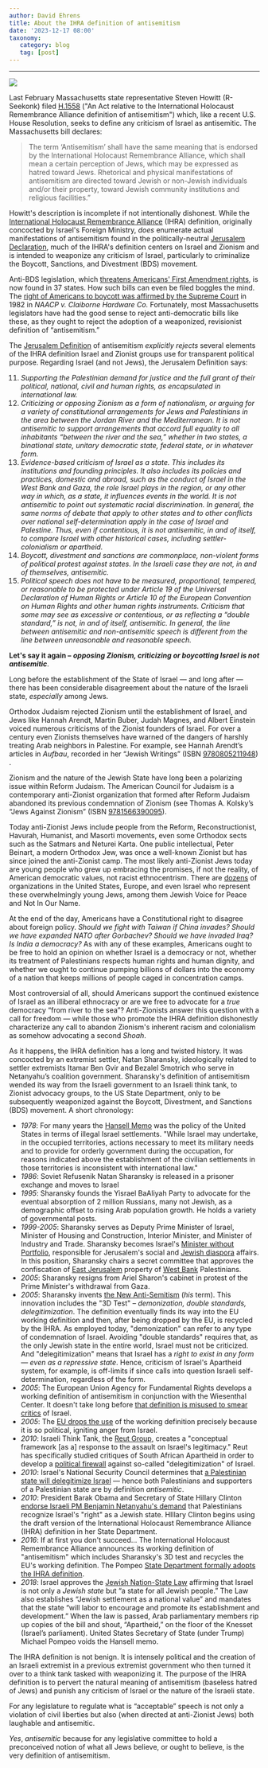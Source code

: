 ```yaml
---
author: David Ehrens
title: About the IHRA definition of antisemitism
date: '2023-12-17 08:00'
taxonomy:
   category: blog
   tag: [post]
---
```

---
 
![](justice.jpg)

Last February Massachusetts state representative Steven Howitt (R-Seekonk) filed [H.1558](https://malegislature.gov/Bills/193/H1558/) ("An Act relative to the International Holocaust Remembrance Alliance definition of antisemitism") which, like a recent U.S. House Resolution, seeks to define any criticism of Israel as antisemitic. The Massachusetts bill declares:

> The term ‘Antisemitism’ shall have the same meaning that is endorsed by the International Holocaust Remembrance Alliance, which shall mean a certain perception of Jews, which may be expressed as hatred toward Jews. Rhetorical and physical manifestations of antisemitism are directed toward Jewish or non-Jewish individuals and/or their property, toward Jewish community institutions and religious facilities.”

Howitt's description is incomplete if not intentionally dishonest. While the [International Holocaust Remembrance Alliance](https://www.holocaustremembrance.com/resources/working-definitions-charters/working-definition-antisemitism) (IHRA) definition, originally concocted by Israel's Foreign Ministry, *does* enumerate actual manifestations of antisemitism found in the politically-neutral [Jerusalem Declaration](https://jerusalemdeclaration.org/), much of the IHRA's definition centers on Israel and Zionism and is intended to weaponize any criticism of Israel, particularly to criminalize the Boycott, Sanctions, and Divestment (BDS) movement.

Anti-BDS legislation, which [threatens Americans' First Amendment rights](https://ccrjustice.org/massachusetts-legislative-advocacy-opposing-anti-bds-bills), is now found in 37 states. How such bills can even be filed boggles the mind. The [right of Americans to boycott was affirmed by the Supreme Court](https://firstamendment.mtsu.edu/article/naacp-v-claiborne-hardware-co/) in 1982 in *NAACP v. Claiborne Hardware Co.* Fortunately, most Massachusetts legislators have had the good sense to reject anti-democratic bills like these, as they ought to reject the adoption of a weaponized, revisionist definition of “antisemitism.”

The [Jerusalem Definition](https://jerusalemdeclaration.org/) of antisemitism *explicitly rejects* several elements of the IHRA definition Israel and Zionist groups use for transparent political purpose. Regarding Israel (and not Jews), the Jerusalem Definition says:

11. *Supporting the Palestinian demand for justice and the full grant of their political, national, civil and human rights, as encapsulated in international law.*
12. *Criticizing or opposing Zionism as a form of nationalism, or arguing for a variety of constitutional arrangements for Jews and Palestinians in the area between the Jordan River and the Mediterranean. It is not antisemitic to support arrangements that accord full equality to all inhabitants “between the river and the sea,” whether in two states, a binational state, unitary democratic state, federal state, or in whatever form.*
13. *Evidence-based criticism of Israel as a state. This includes its institutions and founding principles. It also includes its policies and practices, domestic and abroad, such as the conduct of Israel in the West Bank and Gaza, the role Israel plays in the region, or any other way in which, as a state, it influences events in the world. It is not antisemitic to point out systematic racial discrimination. In general, the same norms of debate that apply to other states and to other conflicts over national self-determination apply in the case of Israel and Palestine. Thus, even if contentious, it is not antisemitic, in and of itself, to compare Israel with other historical cases, including settler-colonialism or apartheid.*
14. *Boycott, divestment and sanctions are commonplace, non-violent forms of political protest against states. In the Israeli case they are not, in and of themselves, antisemitic.*
15. *Political speech does not have to be measured, proportional, tempered, or reasonable to be protected under Article 19 of the Universal Declaration of Human Rights or Article 10 of the European Convention on Human Rights and other human rights instruments. Criticism that some may see as excessive or contentious, or as reflecting a “double standard,” is not, in and of itself, antisemitic. In general, the line between antisemitic and non-antisemitic speech is different from the line between unreasonable and reasonable speech.*

**Let's say it again –** ***opposing Zionism, criticizing or boycotting Israel is not antisemitic***.

Long before the establishment of the State of Israel — and long after — there has been considerable disagreement about the nature of the Israeli state, *especially* among Jews.

Orthodox Judaism rejected Zionism until the establishment of Israel, and Jews like Hannah Arendt, Martin Buber, Judah Magnes, and Albert Einstein voiced numerous criticisms of the Zionist founders of Israel. For over a century even Zionists themselves have warned of the dangers of harshly treating Arab neighbors in Palestine. For example, see Hannah Arendt’s articles in *Aufbau*, recorded in her “Jewish Writings” (ISBN [9780805211948](https://www.goodreads.com/book/show/2700764-the-jewish-writings)) .

Zionism and the nature of the Jewish State have long been a polarizing issue within Reform Judaism. The American Council for Judaism is a contemporary anti-Zionist organization that formed after Reform Judaism abandoned its previous condemnation of Zionism (see Thomas A. Kolsky’s “Jews Against Zionism” (ISBN [9781566390095](https://www.goodreads.com/book/show/1611412.Jews_Against_Zionism)).

Today anti-Zionist Jews include people from the Reform, Reconstructionist, Havurah, Humanist, and Masorti movements, even some Orthodox sects such as the Satmars and Neturei Karta. One public intellectual, Peter Beinart, a modern Orthodox Jew, was once a well-known Zionist but has since joined the anti-Zionist camp. The most likely anti-Zionist Jews today are young people who grew up embracing the promises, if not the reality, of American democratic values, not racist ethnocentrism. There are [dozens](https://en.wikipedia.org/wiki/List_of_Jewish_anti-Zionist_organizations) of organizations in the United States, Europe, and even Israel who represent these overwhelmingly young Jews, among them Jewish Voice for Peace and Not In Our Name.

At the end of the day, Americans have a Constitutional right to disagree about foreign policy. *Should we fight with Taiwan if China invades? Should we have expanded NATO after Gorbachev? Should we have invaded Iraq? Is India a democracy?* As with any of these examples, Americans ought to be free to hold an opinion on whether Israel is a democracy or not, whether its treatment of Palestinians respects human rights and human dignity, and whether we ought to continue pumping billions of dollars into the economy of a nation that keeps millions of people caged in concentration camps.

Most controversial of all, should Americans support the continued existence of Israel as an illiberal ethnocracy or are we free to advocate for a *true* democracy “from river to the sea”? Anti-Zionists answer this question with a call for freedom — while those who promote the IHRA definition dishonestly characterize any call to abandon Zionism's inherent racism and colonialism as somehow advocating a second *Shoah*.

As it happens, the IHRA definition has a long and twisted history. It was concocted by an extremist settler, Natan Sharansky, ideologically related to settler extremists Itamar Ben Gvir and Bezalel Smotrich who serve in Netanyahu’s coalition government. Sharansky's definition of antisemitism wended its way from the Israeli government to an Israeli think tank, to Zionist advocacy groups, to the US State Department, only to be subsequently weaponized against the Boycott, Divestment, and Sanctions (BDS) movement. A short chronology:

- *1978*: For many years the [Hansell Memo](https://www.hlrn.org/img/documents/USSDLegalAdvisorHansell_ltr.pdf) was the policy of the United States in terms of illegal Israel settlements. "While Israel may undertake, in the occupied territories, actions necessary to meet its military needs and to provide for orderly government during the occupation, for reasons indicated above the establishment of the civilian settlements in those territories is inconsistent with international law."
- *1986*: Soviet Refusenik Natan Sharansky is released in a prisoner exchange and moves to Israel
- *1995*: Sharansky founds the Yisrael BaAliyah Party to advocate for the eventual absorption of 2 million Russians, many not Jewish, as a demographic offset to rising Arab population growth. He holds a variety of governmental posts.
- *1999-2005*: Sharansky serves as Deputy Prime Minister of Israel, Minister of Housing and Construction, Interior Minister, and Minister of Industry and Trade. Sharansky becomes Israel's [Minister without Portfolio](https://en.wikipedia.org/wiki/Minister_without_Portfolio), responsible for Jerusalem's social and [Jewish diaspora](https://en.wikipedia.org/wiki/Jewish_diaspora) affairs. In this position, Sharansky chairs a secret committee that approves the confiscation of [East Jerusalem](https://en.wikipedia.org/wiki/East_Jerusalem) property of [West Bank](https://en.wikipedia.org/wiki/West_Bank) Palestinians.
- *2005*: Sharansky resigns from Ariel Sharon's cabinet in protest of the Prime Minister's withdrawal from Gaza.
- *2005*: Sharansky invents [the New Anti-Semitism](https://www.jcpa.org/phas/phas-sharansky-s05.htm) (*his* term). This innovation includes the "3D Test" – *demonization, double standards, delegitimization*. The definition eventually finds its way into the EU working definition and then, after being dropped by the EU, is recycled by the IHRA. As employed today, "demonization" can refer to any type of condemnation of Israel. Avoiding "double standards" requires that, as the only Jewish state in the entire world, Israel must not be criticized. And "delegitimization" means that Israel has a *right to exist in any form — even as a repressive state*. Hence, criticism of Israel's Apartheid system, for example, is off-limits if since calls into question Israeli self-determination, regardless of the form.
- *2005*: The European Union Agency for Fundamental Rights develops a working definition of antisemitism in conjunction with the Wiesenthal Center. It doesn't take long before [that definition is misused to smear critics](https://web.archive.org/web/20160301080434/http://www.wiesenthal.com/site/apps/nlnet/content.aspx?c=lsKWLbPJLnF&b=8776547&ct=13381863) of Israel.
- *2005*: The [EU drops the use](https://www.timesofisrael.com/eu-drops-its-working-definition-of-anti-semitism/) of the working definition precisely because it is so political, igniting anger from Israel.
- *2010*: Israeli Think Tank, the [Reut Group](https://en.wikipedia.org/wiki/Reut_Group), creates a "conceptual framework [as a] response to the assault on Israel's legitimacy." Reut has specifically studied critiques of South African Apartheid in order to develop a [political firewall](https://gidigrinstein.net/building-a-political-firewall-against-israels-delegitimization-conceptual-framework/) against so-called "delegitimization" of Israel.
- *2010*: Israel's National Security Council determines that [a Palestinian state will delegitimize Israel](https://cnpublications.net/2011/03/07/new-arab-state-would-delegitimize-israel/) — hence both Palestinians and supporters of a Palestinian state are by definition *antisemitic*.
- *2010*: President Barak Obama and Secretary of State Hillary Clinton [endorse Israeli PM Benjamin Netanyahu's demand](https://www.ynetnews.com/articles/0,7340,L-3968575,00.html) that Palestinians recognize Israel's "right" as a Jewish state. HIllary Clinton begins using the draft version of the International Holocaust Remembrance Alliance (IHRA) definition in her State Department.
- *2016*: If at first you don't succeed… The International Holocaust Remembrance Alliance announces its working definition of "antisemitism" which includes Sharansky's 3D test and recycles the EU's working definition. The Pompeo [State Department formally adopts the IHRA definition](https://www.state.gov/defining-antisemitism/).
- *2018*: Israel approves the [Jewish Nation-State Law](https://www.timesofisrael.com/final-text-of-jewish-nation-state-bill-set-to-become-law/) affirming that Israel is not only a *Jewish state* but “a state for all Jewish people.” The Law also establishes “Jewish settlement as a national value” and mandates that the state “will labor to encourage and promote its establishment and development.” When the law is passed, Arab parliamentary members rip up copies of the bill and shout, “Apartheid,” on the floor of the Knesset (Israel’s parliament). United States Secretary of State (under Trump) Michael Pompeo voids the Hansell memo.

The IHRA definition is not benign. It is intensely political and the creation of an Israeli extremist in a previous extremist government who then turned it over to a think tank tasked with weaponizing it. The purpose of the IHRA definition is to pervert the natural meaning of antisemitism (baseless hatred of Jews) and punish any criticism of Israel or the nature of the Israeli state.

For any legislature to regulate what is “acceptable” speech is not only a violation of civil liberties but also (when directed at anti-Zionist Jews) both laughable and antisemitic. 

*Yes*, *antisemitic* because for any legislative committee to hold a preconceived notion of what all Jews believe, or ought to believe, is the very definition of antisemitism.


